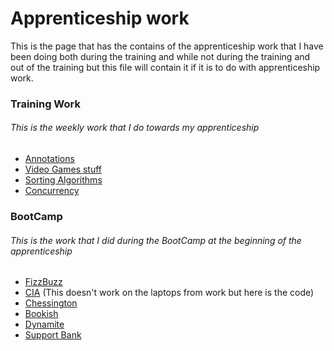 # Apprenticeship work
This is the page that has the contains of the apprenticeship work that I have been doing both during the training and while not during the training and
out of the training but this file will contain it if it is to do with apprenticeship work.

### Training Work
###### This is the weekly work that I do towards my apprenticeship
- [Annotations](src/training/Annotations)
- [Video Games stuff](src/training/GameStuff/Main.java)
- [Sorting Algorithms](src/training/SortingAlgorithims/Run_Counting.java)
- [Concurrency](src/training/Concurrency/Concurrency.java)

### BootCamp
###### This is the work that I did during the BootCamp at the beginning of the apprenticeship
- [FizzBuzz](src/BootCamp/FizzBuzz/FizzBuzz.java)
- [CIA](https://github.com/jcraigh/Agent-CIA) (This doesn't work on the laptops from work but here is the code)
- [Chessington](https://github.com/catlikecomet/Chessington-Java)
- [Bookish](https://github.com/jcraigh/Bookish-Java)
- [Dynamite](https://github.com/jcraigh/Dynamite-Java)
- [Support Bank](src/BootCamp/SupportBank/SupportBank.java)
